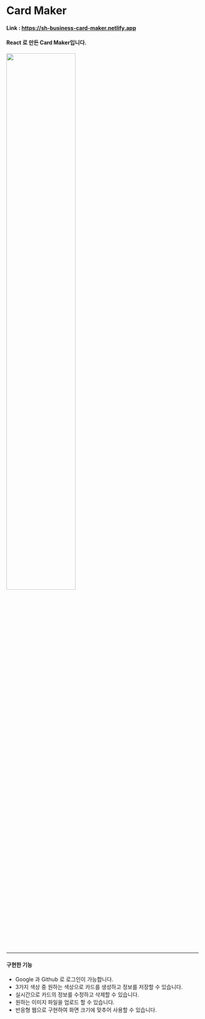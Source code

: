 # Card Maker

#### Link : https://sh-business-card-maker.netlify.app

#### React 로 만든 Card Maker입니다.

<img width="60%" src="https://user-images.githubusercontent.com/85146819/204582819-31565952-3ee1-4849-9a22-308628b3b6e6.png">


***

#### 구현한 기능 

- Google 과 Github 로 로그인이 가능합니다.
- 3가지 색상 중 원하는 색상으로 카드를 생성하고 정보를 저장할 수 있습니다.
- 실시간으로 카드의 정보를 수정하고 삭제할 수 있습니다.
- 원하는 이미지 파일을 업로드 할 수 있습니다.
- 반응형 웹으로 구현하여 화면 크기에 맞추어 사용할 수 있습니다.
